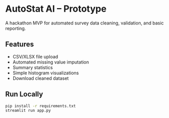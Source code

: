 # AutoStat AI – Prototype

A hackathon MVP for automated survey data cleaning, validation, and basic reporting.

## Features
- CSV/XLSX file upload
- Automated missing value imputation
- Summary statistics
- Simple histogram visualizations
- Download cleaned dataset

## Run Locally
```bash
pip install -r requirements.txt
streamlit run app.py

